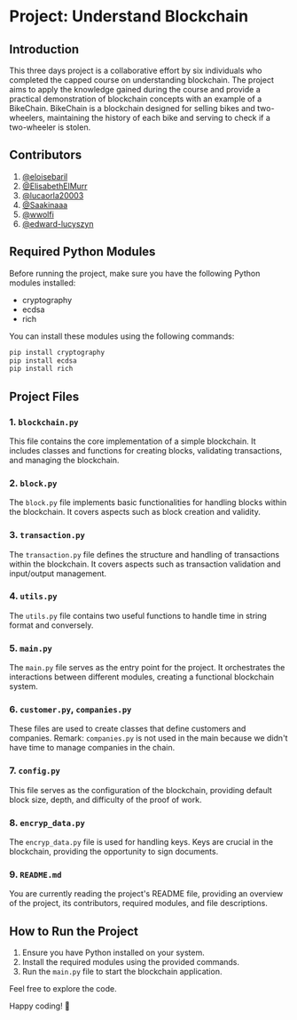 # Project: Understand Blockchain

## Introduction

This three days project is a collaborative effort by six individuals who completed the capped course on understanding blockchain. The project aims to apply the knowledge gained during the course and provide a practical demonstration of blockchain concepts with an example of a BikeChain. BikeChain is a blockchain designed for selling bikes and two-wheelers, maintaining the history of each bike and serving to check if a two-wheeler is stolen.

## Contributors

1. [@eloisebaril](https://github.com/eloisebaril)
2. [@ElisabethElMurr](https://github.com/ElisabethElMurr)
3. [@lucaorla20003](https://github.com/lucaorla20003)
4. [@Saakinaaa](https://github.com/Saakinaaa)
5. [@wwolfi](https://github.com/wwolfi)
6. [@edward-lucyszyn](https://github.com/edward-lucyszyn)

## Required Python Modules

Before running the project, make sure you have the following Python modules installed:

- cryptography
- ecdsa
- rich

You can install these modules using the following commands:

```bash
pip install cryptography
pip install ecdsa
pip install rich
```

## Project Files

### 1. `blockchain.py`

This file contains the core implementation of a simple blockchain. It includes classes and functions for creating blocks, validating transactions, and managing the blockchain.

### 2. `block.py`

The `block.py` file implements basic functionalities for handling blocks within the blockchain. It covers aspects such as block creation and validity.

### 3. `transaction.py`

The `transaction.py` file defines the structure and handling of transactions within the blockchain. It covers aspects such as transaction validation and input/output management.

### 4. `utils.py`

The `utils.py` file contains two useful functions to handle time in string format and conversely.

### 5. `main.py`

The `main.py` file serves as the entry point for the project. It orchestrates the interactions between different modules, creating a functional blockchain system.

### 6. `customer.py`, `companies.py`

These files are used to create classes that define customers and companies. Remark: `companies.py` is not used in the main because we didn't have time to manage companies in the chain.

### 7. `config.py`

This file serves as the configuration of the blockchain, providing default block size, depth, and difficulty of the proof of work.

### 8. `encryp_data.py`

The `encryp_data.py` file is used for handling keys. Keys are crucial in the blockchain, providing the opportunity to sign documents.

### 9. `README.md`

You are currently reading the project's README file, providing an overview of the project, its contributors, required modules, and file descriptions.

## How to Run the Project

1. Ensure you have Python installed on your system.
2. Install the required modules using the provided commands.
3. Run the `main.py` file to start the blockchain application.

Feel free to explore the code.

Happy coding! 🚀